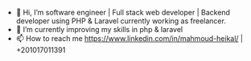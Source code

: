 - 👋 Hi, I’m software engineer | Full stack web developer | Backend developer using PHP & Laravel
     currently working as freelancer.
- 🌱 I’m currently improving my skills in php & laravel 
- 📫 How to reach me https://www.linkedin.com/in/mahmoud-heikal/ | +201017011391


